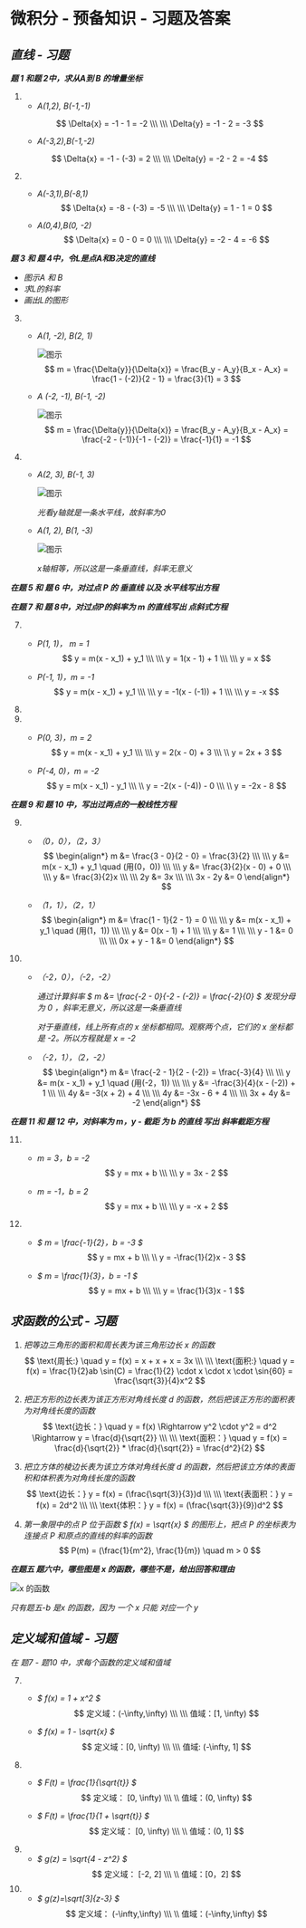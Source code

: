 # 微积分 - 预备知识 - 习题及答案


## ***直线 - 习题***

***题 1 和题 2中，求从A到 B 的增量坐标***

1. * *A(1,2), B(-1,-1)*

   $$
   \Delta{x} = -1 - 1 = -2
   \\\ \\\
   \Delta{y} = -1 - 2 = -3
   $$

   * *A(-3,2),B(-1,-2)*

   $$
   \Delta{x} = -1 - (-3) = 2
   \\\ \\\
   \Delta{y} = -2 - 2 = -4
   $$

2. * *A(-3,1),B(-8,1)*
     $$
     \Delta{x} = -8 - (-3) = -5
     \\\ \\\
     \Delta{y} = 1 - 1 = 0
     $$

   * *A(0,4),B(0, -2)*
     $$
     \Delta{x} = 0 - 0 = 0
     \\\ \\\
     \Delta{y} = -2 - 4 = -6
     $$

***题 3 和 题 4中，令L是点A和B决定的直线***

* *图示A 和 B*
* *求L的斜率*
* *画出L的图形*

3. * *A(1, -2), B(2, 1)*

     ![图示](https://raw.githubusercontent.com/vlicecream/cloudImage/main/image-20250809130926908.png)
     $$
     m = \frac{\Delta{y}}{\Delta{x}} = \frac{B_y - A_y}{B_x - A_x} = \frac{1 - (-2)}{2 - 1} = \frac{3}{1} = 3
     $$

   * *A (-2, -1), B(-1, -2)*

     ![图示](https://raw.githubusercontent.com/vlicecream/cloudImage/main/image-20250809132151041.png)
     $$
     m = \frac{\Delta{y}}{\Delta{x}} = \frac{B_y - A_y}{B_x - A_x} = \frac{-2 - (-1)}{-1 - (-2)} = \frac{-1}{1} = -1
     $$
     

4. * *A(2, 3), B(-1, 3)*

     ![图示](https://raw.githubusercontent.com/vlicecream/cloudImage/main/image-20250809132419562.png)

     *光看y轴就是一条水平线，故斜率为0*

   * *A(1, 2), B(1, -3)*

     ![图示](https://raw.githubusercontent.com/vlicecream/cloudImage/main/image-20250809132636210.png)

     *x轴相等，所以这是一条垂直线，斜率无意义*

***在题 5 和 题 6 中，对过点 P 的 垂直线 以及 水平线写出方程***

***在题 7 和 题 8中，对过点P的斜率为 m 的直线写出 点斜式方程***

7. * *P(1, 1)， m = 1*
     $$
     y = m(x - x_1) + y_1
     \\\ \\\
     y = 1(x - 1) + 1
     \\\ \\\
     y = x
     $$

   * *P(-1, 1)，m = -1*
     $$
     y = m(x - x_1) + y_1
     \\\ \\\
     y = -1(x - (-1)) + 1
     \\\ \\\
     y = -x
     $$

8. 

8. * *P(0, 3)，m = 2*
     $$
     y = m(x - x_1) + y_1
     \\\ \\\
     y = 2(x - 0) + 3
     \\\ \\
     y = 2x + 3
     $$

   * *P(-4, 0)，m = -2*
     $$
     y = m(x - x_1) - y_1
     \\\ \\
     y = -2(x - (-4)) - 0
     \\\ \\
     y = -2x - 8
     $$

***在题 9 和 题 10 中，写出过两点的一般线性方程***

9. * *（0，0），（2，3）*
     $$
     \begin{align*}
     m &= \frac{3 - 0}{2 - 0} = \frac{3}{2}
     \\\ \\\
     y &= m(x - x_1) + y_1 \quad (用(0，0))
     \\\ \\\
     y &= \frac{3}{2}(x - 0) + 0
     \\\ \\\
     y &= \frac{3}{2}x
     \\\ \\\
     2y &= 3x
     \\\ \\\
     3x - 2y &= 0
     \end{align*}
     $$

   * *（1，1），（2，1）*
     $$
     \begin{align*}
     m &= \frac{1 - 1}{2 - 1} = 0
     \\\ \\\
     y &= m(x - x_1) + y_1 \quad (用(1，1))
     \\\ \\\
     y &= 0(x - 1) + 1
     \\\ \\\
     y &= 1
     \\\ \\\
     y - 1 &= 0
     \\\ \\\
     0x + y - 1 &= 0
     \end{align*}
     $$

10. * *（-2，0），（-2，-2）*

      *通过计算斜率 $ m &= \frac{-2 - 0}{-2 - (-2)} = \frac{-2}{0} $ 发现分母为 0 ，斜率无意义，所以这是一条垂直线*

      *对于垂直线，线上所有点的 x 坐标都相同。观察两个点，它们的 x 坐标都是 -2。所以方程就是 x = -2*

    * *（-2，1），（2，-2）*
      $$
      \begin{align*}
      m &= \frac{-2 - 1}{2 - (-2)} = \frac{-3}{4}
      \\\ \\\
      y &= m(x - x_1) + y_1 \quad (用(-2，1))
      \\\ \\\
      y &= -\frac{3}{4}(x - (-2)) + 1
      \\\ \\\
      4y &= -3(x + 2) + 4
      \\\ \\\
      4y &= -3x - 6 + 4
      \\\ \\\
      3x + 4y &= -2
      \end{align*}
      $$

***在题 11 和 题 12 中，对斜率为 m，y - 截距 为 b 的直线 写出 斜率截距方程***

11. * *m = 3，b = -2*
      $$
      y = mx + b
      \\\ \\\
      y = 3x - 2
      $$

    * *m = -1，b = 2*
      $$
      y = mx + b
      \\\ \\\
      y = -x + 2
      $$

12. * *$ m = \frac{-1}{2}，b = -3 $*
      $$
      y = mx + b
      \\\ \\
      y = -\frac{1}{2}x - 3
      $$

    * *$ m = \frac{1}{3}，b = -1 $*
      $$
      y = mx + b
      \\\ \\\
      y = \frac{1}{3}x - 1
      $$

## ***求函数的公式 - 习题***

1. *把等边三角形的面积和周长表为该三角形边长 x 的函数*
   $$
   \text{周长:} \quad y = f(x) = x + x + x = 3x
   \\\ \\\
   \text{面积:} \quad y = f(x) = \frac{1}{2}ab \sin(C) = \frac{1}{2} \cdot x \cdot x \cdot \sin{60} = \frac{\sqrt{3}}{4}x^2
   $$

2. *把正方形的边长表为该正方形对角线长度 d 的函数，然后把该正方形的面积表为对角线长度的函数*
   $$
   \text{边长：} \quad y = f(x) \Rightarrow y^2 \cdot y^2 = d^2 \Rightarrow y = \frac{d}{\sqrt{2}}
   \\\ \\\
   \text{面积：} \quad y = f(x) = \frac{d}{\sqrt{2}} * \frac{d}{\sqrt{2}} = \frac{d^2}{2}
   $$
   

3. *把立方体的棱边长表为该立方体对角线长度 d 的函数，然后把该立方体的表面积和体积表为对角线长度的函数*
   $$
   \text{边长：} y = f(x) = (\frac{\sqrt{3}}{3})d
   \\\ \\\
   \text{表面积：} y = f(x) = 2d^2
   \\\ \\\
   \text{体积：} y = f(x) = (\frac{\sqrt{3}}{9})d^2
   $$
   

4. *第一象限中的点 P 位于函数 $ f(x) = \sqrt{x} $ 的图形上，把点 P 的坐标表为连接点 P 和原点的直线的斜率的函数*
   $$
   P(m) = (\frac{1}{m^2}, \frac{1}{m}) \quad m > 0
   $$
   

***在题五 题六中，哪些图是 x 的函数，哪些不是，给出回答和理由***

![x 的函数](https://raw.githubusercontent.com/vlicecream/cloudImage/main/image-20250813231136656.png)

*只有题五-b 是x 的函数，因为 一个 x 只能 对应一个 y*

## ***定义域和值域 - 习题***

*在 题7 - 题10 中，求每个函数的定义域和值域*

7. * *$ f(x) = 1 + x^2 $*
     $$
     定义域：(-\infty,\infty)
     \\\ \\\
     值域：[1, \infty)
     $$
     

   * *$ f(x) = 1 - \sqrt{x} $*
     $$
     定义域：[0, \infty)
     \\\ \\\
     值域: (-\infty, 1]
     $$
     

8. * *$ F(t) = \frac{1}{\sqrt{t}} $*
     $$
     定义域： [0, \infty)
     \\\ \\
     值域：(0, \infty)
     $$
     

   * *$ F(t) = \frac{1}{1 + \sqrt{t}} $*
     $$
     定义域： [0, \infty)
     \\\ \\
     值域：(0, 1]
     $$
     

9. * *$ g(z) = \sqrt{4 - z^2} $*
     $$
     定义域： [-2, 2]
     \\\ \\
     值域：[0，2]
     $$
     

10. * *$ g(z)=\sqrt[3]{z-3} $*
      $$
      定义域： (-\infty,\infty)
      \\\ \\
      值域：(-\infty,\infty)
      $$
      

